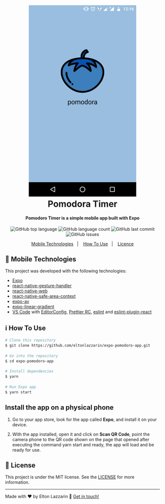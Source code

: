<h1 align="center">
    <img alt="Login" src="https://github.com/eltonlazzarin/expo-pomodoro-app/blob/master/screenshots/mobileapp.gif" hight="380" width="350" />
    <br>
  Pomodora Timer
</h1>

<h4 align="center">
  Pomodoro Timer is a simple mobile app built with Expo
</h4>
<p align="center">
  <img alt="GitHub top language" src="https://img.shields.io/github/languages/top/eltonlazzarin/expo-pomodoro-app">

  <img alt="GitHub language count" src="https://img.shields.io/github/languages/count/eltonlazzarin/expo-pomodoro-app">

  <img alt="GitHub last commit" src="https://img.shields.io/github/last-commit/eltonlazzarin/expo-pomodoro-app">

  <img alt="GitHub issues" src="https://img.shields.io/github/issues/eltonlazzarin/expo-pomodoro-app">

<p align="center">
  <a href="#rocket-mobile-technologies">Mobile Technologies</a>&nbsp;&nbsp;&nbsp;|&nbsp;&nbsp;&nbsp;
  <a href="#information_source-how-to-use">How To Use</a>&nbsp;&nbsp;&nbsp;|&nbsp;&nbsp;&nbsp;
  <a href="#memo-license">Licence</a>
</p>

## :rocket: Mobile Technologies

This project was developed with the following technologies:

- [Expo](https://expo.io/)
- [react-native-gesture-handler](https://docs.expo.io/versions/latest/sdk/gesture-handler/)
- [react-native-web](https://code.visualstudio.com)
- [react-native-safe-area-context](https://docs.expo.io/versions/v33.0.0/introduction/running-in-the-browser/)
- [expo-av](https://docs.expo.io/versions/latest/sdk/av/)
- [expo-linear-gradient](https://docs.expo.io/versions/latest/sdk/linear-gradient)
- [VS Code](https://code.visualstudio.com) with [EditorConfig](https://marketplace.visualstudio.com/items?itemName=EditorConfig.EditorConfig), [Prettier RC](https://github.com/prettier/prettier), [eslint](https://eslint.org/) and [eslint-plugin-react](https://github.com/yannickcr/eslint-plugin-react)

## :information_source: How To Use

```bash
# Clone this repository
$ git clone https://github.com/eltonlazzarin/expo-pomodoro-app.git

# Go into the repository
$ cd expo-pomodoro-app

# Install dependencies
$ yarn

# Run Expo app
$ yarn start
```

## Install the app on a physical phone

1. Go to your app store, look for the app called <strong>Expo</strong>, and install it on your device.

2. With the app installed, open it and click on <strong>Scan QR Code</strong>, point the camera phone to the QR code shown on the page that opened after executing the command yarn start and ready, the app will load and be ready for use.

## :memo: License

This project is under the MIT license. See the [LICENSE](https://github.com/eltonlazzarin/expo-pomodoro-app/blob/master/LICENSE) for more information.

---

Made with ♥ by Elton Lazzarin :wave: [Get in touch!](https://www.linkedin.com/in/eltonlazzarin/)
